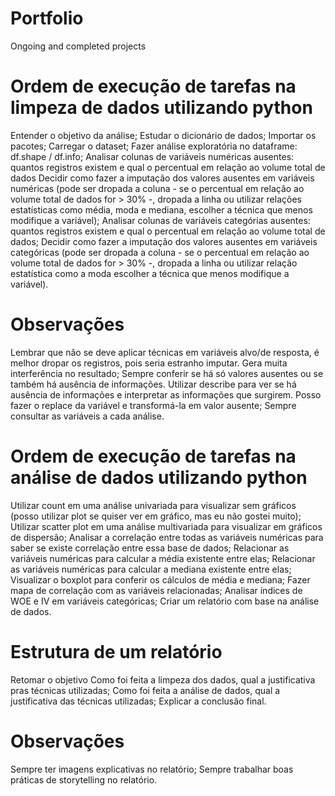 # Portfolio
Ongoing and completed projects
# Ordem de execução de tarefas na limpeza de dados utilizando python
Entender o objetivo da análise;
Estudar o dicionário de dados;
Importar os pacotes;
Carregar o dataset;
Fazer análise exploratória no dataframe: df.shape / df.info;
Analisar colunas de variáveis numéricas ausentes: quantos registros existem e qual o percentual em relação ao volume total de dados
Decidir como fazer a imputação dos valores ausentes em variáveis numéricas (pode ser dropada a coluna - se o percentual em relação ao volume total de dados for > 30% -, dropada a linha ou utilizar relações estatísticas como média, moda e mediana, escolher a técnica que menos modifique a variável);
Analisar colunas de variáveis categórias ausentes:  quantos registros existem e qual o percentual em relação ao volume total de dados;
Decidir como fazer a imputação dos valores ausentes em variáveis categóricas (pode ser dropada a coluna - se o percentual em relação ao volume total de dados for > 30% -, dropada a linha ou utilizar relação estatística como a moda escolher a técnica que menos modifique a variável).
# Observações
Lembrar que não se deve aplicar técnicas em variáveis alvo/de resposta, é melhor dropar os registros, pois seria estranho imputar. Gera muita interferência no resultado;
Sempre conferir se há só valores ausentes ou se também há ausência de informações. Utilizar describe para ver se há ausência de informações e interpretar as informações que surgirem. Posso fazer o replace da variável e transformá-la em valor ausente;
Sempre consultar as variáveis a cada análise.
# Ordem de execução de tarefas na análise de dados utilizando python
Utilizar count em uma análise univariada para visualizar sem gráficos (posso utilizar plot se quiser ver em gráfico, mas eu não gostei muito);
Utilizar scatter plot em uma análise multivariada para visualizar em gráficos de dispersão;
Analisar a correlação entre todas as variáveis numéricas para saber se existe correlação entre essa base de dados;
Relacionar as variáveis numéricas para calcular a média existente entre elas;
Relacionar as variáveis numéricas para calcular a mediana existente entre elas;
Visualizar o boxplot para conferir os cálculos de média e mediana;
Fazer mapa de correlação com as variáveis relacionadas;
Analisar índices de WOE e IV em variáveis categóricas;
Criar um relatório com base na análise de dados. 
# Estrutura de um relatório
Retomar o objetivo
Como foi feita a limpeza dos dados, qual a justificativa pras técnicas utilizadas;
Como foi feita a análise de dados, qual a justificativa das técnicas utilizadas;
Explicar a conclusão final.
# Observações
Sempre ter imagens explicativas no relatório;
Sempre trabalhar boas práticas de storytelling no relatório.
